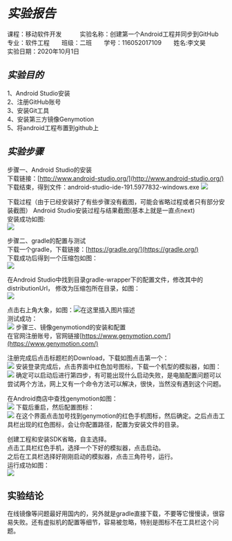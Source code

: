 # _实验报告_
课程：移动软件开发&emsp;&emsp;&emsp;实验名称：创建第一个Android工程并同步到GitHub  
专业：软件工程&emsp;&emsp;班级：二班&emsp;&emsp;学号：116052017109&emsp;&emsp;姓名:李文昊       
实验日期：2020年10月1日
## _实验目的_
1、Android Studio安装  
2、注册GitHub账号  
3、安装Git工具  
4、安装第三方镜像Genymotion  
5、将android工程布置到github上
## _实验步骤_
步骤一、Android Studio的安装  
下载链接：[http://www.android-studio.org/](http://www.android-studio.org/)  
下载结束，得到文件：android-studio-ide-191.5977832-windows.exe
![](https://img-blog.csdnimg.cn/20200922124050425.png#pic_center)  

下载过程（由于已经安装好了有些步骤没有截图，可能会省略过程或者只有部分安装截图）
Android Studio安装过程与结果截图(基本上就是一直点next)  
安装成功如图:    
![](https://img-blog.csdnimg.cn/20201006134510507.png#)
  
步骤二、gradle的配置与测试  
下载一个gradle，下载链接：[https://gradle.org/](https://gradle.org/)  
下载成功后得到一个压缩包如图：  
![](https://img-blog.csdnimg.cn/20201006140954834.png#pic_center)

在Android Studio中找到目录gradle-wrapper下的配置文件，修改其中的distributionUrl，
修改为压缩包所在目录，如图：  
![](https://img-blog.csdnimg.cn/20201006141227272.png?x-oss-process=image/watermark,type_ZmFuZ3poZW5naGVpdGk,shadow_10,text_aHR0cHM6Ly9ibG9nLmNzZG4ubmV0L0ltcGVybWFuZW50,size_16,color_FFFFFF,t_70#pic_center)  

点击右上角大象，如图：![在这里插入图片描述](https://img-blog.csdnimg.cn/20201006141425880.png#pic_left)  
测试成功：  
![](https://img-blog.csdnimg.cn/20201006141602772.png?x-oss-process=image/watermark,type_ZmFuZ3poZW5naGVpdGk,shadow_10,text_aHR0cHM6Ly9ibG9nLmNzZG4ubmV0L0ltcGVybWFuZW50,size_16,color_FFFFFF,t_70#pic_center)
步骤三、镜像genymotiond的安装和配置  
在官网注册账号，官网链接[https://www.genymotion.com/](https://www.genymotion.com/)

注册完成后点击标题栏的Download，下载如图点击第一个：  
![](https://img-blog.csdnimg.cn/20201006142430801.png?x-oss-process=image/watermark,type_ZmFuZ3poZW5naGVpdGk,shadow_10,text_aHR0cHM6Ly9ibG9nLmNzZG4ubmV0L0ltcGVybWFuZW50,size_16,color_FFFFFF,t_70#)
安装登录完成后，点击界面中红色加号图标，下载一个机型的模拟器，如图：  
![](https://img-blog.csdnimg.cn/20201006142718814.png?x-oss-process=image/watermark,type_ZmFuZ3poZW5naGVpdGk,shadow_10,text_aHR0cHM6Ly9ibG9nLmNzZG4ubmV0L0ltcGVybWFuZW50,size_16,color_FFFFFF,t_70#)
确定可以启动后进行第四步，有可能出现什么启动失败，是电脑配置问题可以尝试两个方法，网上又有一个命令方法可以解决，很快，当然没有遇到这个问题。

在Android商店中查找genymotion如图：  
![](https://img-blog.csdnimg.cn/20201006143316905.png?x-oss-process=image/watermark,type_ZmFuZ3poZW5naGVpdGk,shadow_10,text_aHR0cHM6Ly9ibG9nLmNzZG4ubmV0L0ltcGVybWFuZW50,size_16,color_FFFFFF,t_70#pic_center)
下载后重启，然后配置图标：  
![](https://img-blog.csdnimg.cn/20201006143601943.png?x-oss-process=image/watermark,type_ZmFuZ3poZW5naGVpdGk,shadow_10,text_aHR0cHM6Ly9ibG9nLmNzZG4ubmV0L0ltcGVybWFuZW50,size_16,color_FFFFFF,t_70#pic_center)
在这个界面点击加号找到genymotion的红色手机图标，然后确定。之后点击工具栏出现的红色图标，会让你配置路径，配置为安装文件的目录。

创建工程和安装SDK省略，自主选择。  
点击工具栏红色手机，选择一个下好的模拟器，点击启动。  
之后在工具栏选择好刚刚启动的模拟器，点击三角符号，运行。    
运行成功如图：  
![](https://img-blog.csdnimg.cn/20201006145511476.png?x-oss-process=image/watermark,type_ZmFuZ3poZW5naGVpdGk,shadow_10,text_aHR0cHM6Ly9ibG9nLmNzZG4ubmV0L0ltcGVybWFuZW50,size_16,color_FFFFFF,t_70#pic_center)

## 实验结论
在线镜像等问题最好用国内的，另外就是gradle直接下载，不要等它慢慢读，很容易失败。还有虚拟机的配置等细节，容易被忽略，特别是图标不在工具栏这个问题。


